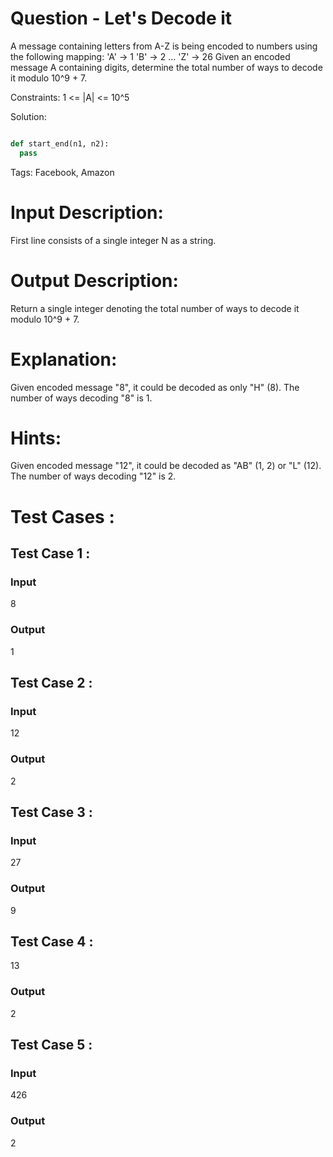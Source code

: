 # Question - Let's Decode it
A message containing letters from A-Z is being encoded to numbers using the following mapping:
 'A' -> 1
 'B' -> 2
 ...
 'Z' -> 26
Given an encoded message A containing digits, determine the total number of ways to decode it modulo 10^9 + 7.

Constraints:
1 <= |A| <= 10^5

Solution:

```python

def start_end(n1, n2):
  pass

```

Tags:
Facebook, Amazon

# Input Description:
First line consists of a single integer N as a string.

# Output Description:
Return a single integer denoting the total number of ways to decode it modulo 10^9 + 7.

# Explanation:
Given encoded message "8", it could be decoded as only "H" (8).
The number of ways decoding "8" is 1.

# Hints:
Given encoded message "12", it could be decoded as "AB" (1, 2) or "L" (12).
The number of ways decoding "12" is 2.

# Test Cases :
## Test Case 1 :
### Input
8
### Output
1


## Test Case 2 :
### Input
12
### Output
2


## Test Case 3 :
### Input
27
### Output
9

## Test Case 4 :
13
### Output
2


## Test Case 5 :
### Input
426
### Output
2
